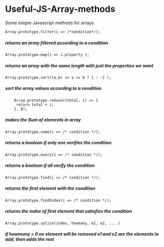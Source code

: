 # Useful-JS-Array-methods
Some simple Javascript methods for arrays

`Array.prototype.filter(i => /*condition*/); `
##### returns an array filtered according to a condition

`Array.prototype.map(i => i.property ); `
##### returns an array with the same length with just the properties we want

`Array.prototype.sort((a,b) => a >= b ? 1 : -1 ); `
##### sort the array values according to a condition

``` 
	Array.prototype.reduce((total, i) => { 
 	 return total + i;
	}, 0); 
```
##### makes the Sum of elements in array

`Array.prototype.some(i => /* condition */); `
##### returns a boolean if only one verifies the condition

`Array.prototype.every(i => /* condition */); `
##### returns a boolean if all verify the condition

`Array.prototype.find(i => /* condition */); `
##### returns the first element with the condition

`Array.prototype.findIndex(i => /* condition */); `
##### returns the index of first element that satisfies the condition

`Array.prototype.splice(index, howmany, e1, e2, ... ) `
##### if howmany = 0 no element will be removed  e1 and e2 are the elements to add, then adds the rest